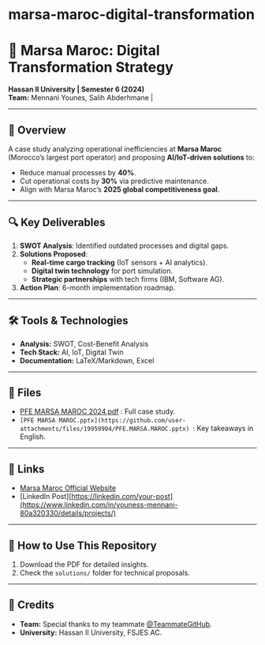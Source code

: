 # marsa-maroc-digital-transformation
# 📌 Marsa Maroc: Digital Transformation Strategy  
**Hassan II University | Semester 6 (2024)**  
**Team:** Mennani Younes, Salih Abderhmane |  

---

## 🚀 Overview  
A case study analyzing operational inefficiencies at **Marsa Maroc** (Morocco’s largest port operator) and proposing **AI/IoT-driven solutions** to:  
- Reduce manual processes by **40%**.  
- Cut operational costs by **30%** via predictive maintenance.  
- Align with Marsa Maroc’s **2025 global competitiveness goal**.  

---

## 🔍 Key Deliverables  
1. **SWOT Analysis**: Identified outdated processes and digital gaps.  
2. **Solutions Proposed**:  
   - **Real-time cargo tracking** (IoT sensors + AI analytics).  
   - **Digital twin technology** for port simulation.  
   - **Strategic partnerships** with tech firms (IBM, Software AG).  
3. **Action Plan**: 6-month implementation roadmap.  

---

## 🛠️ Tools & Technologies  
- **Analysis:** SWOT, Cost-Benefit Analysis  
- **Tech Stack:** AI, IoT, Digital Twin  
- **Documentation:** LaTeX/Markdown, Excel  

---

## 📂 Files  
- [PFE MARSA MAROC 2024.pdf](https://github.com/user-attachments/files/19959989/PFE.MARSA.MAROC.2024.pdf)
: Full case study.  
- `[PFE MARSA MAROC.pptx](https://github.com/user-attachments/files/19959994/PFE.MARSA.MAROC.pptx)
 `: Key takeaways in English.  

---

## 🔗 Links  
- [Marsa Maroc Official Website](https://www.marsamaroc.co.ma)  
- [LinkedIn Post][https://linkedin.com/your-post](https://www.linkedin.com/in/youness-mennani-80a320330/details/projects/)  

---

## 📜 How to Use This Repository  
1. Download the PDF for detailed insights.  
2. Check the `solutions/` folder for technical proposals.  

---

## 🙏 Credits  
- **Team:** Special thanks to my teammate [@TeammateGitHub](https://github.com/teammate).  
- **University:** Hassan II University, FSJES AC.  

